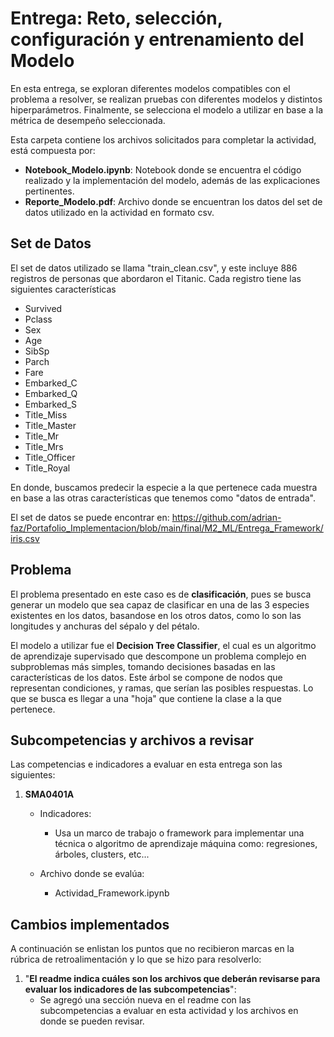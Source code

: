 # Entrega: Reto, selección, configuración y entrenamiento del Modelo

En esta entrega, se exploran diferentes modelos compatibles con el problema a resolver, se realizan pruebas con diferentes modelos y distintos hiperparámetros. Finalmente, se selecciona el modelo a utilizar en base a la métrica de desempeño seleccionada.

Esta carpeta contiene los archivos solicitados para completar la actividad, está compuesta por:
* **Notebook_Modelo.ipynb**: Notebook donde se encuentra el código realizado y la implementación del modelo, además de las explicaciones pertinentes.
* **Reporte_Modelo.pdf**: Archivo donde se encuentran los datos del set de datos utilizado en la actividad en formato csv.

## Set de Datos 

El set de datos utilizado se llama "train_clean.csv", y este incluye 886 registros de personas que abordaron el Titanic. Cada registro tiene las siguientes características

* Survived
* Pclass
* Sex
* Age
* SibSp
* Parch
* Fare
* Embarked_C
* Embarked_Q
* Embarked_S
* Title_Miss
* Title_Master
* Title_Mr
* Title_Mrs
* Title_Officer
* Title_Royal

En donde, buscamos predecir la especie a la que pertenece cada muestra en base a las otras características que tenemos como "datos de entrada".

El set de datos se puede encontrar en: https://github.com/adrian-faz/Portafolio_Implementacion/blob/main/final/M2_ML/Entrega_Framework/iris.csv

## Problema

El problema presentado en este caso es de **clasificación**, pues se busca generar un modelo que sea capaz de clasificar en una de las 3 especies existentes en los datos, basandose en los otros datos, como lo son las longitudes y anchuras del sépalo y del pétalo. 

El modelo a utilizar fue el **Decision Tree Classifier**, el cual es un algoritmo de aprendizaje supervisado que descompone un problema complejo en subproblemas más simples, tomando decisiones basadas en las características de los datos. Este árbol se compone de nodos que representan condiciones, y ramas, que serían las posibles respuestas. Lo que se busca  es llegar a una "hoja" que contiene la clase a la que pertenece.

## Subcompetencias y archivos a revisar

Las competencias e indicadores a evaluar en esta entrega son las siguientes:

1. **SMA0401A**
   * Indicadores:
      * Usa un marco de trabajo o framework para implementar una técnica o algoritmo de aprendizaje máquina como: regresiones, árboles, clusters, etc...
       
   * Archivo donde se evalúa:
      * Actividad_Framework.ipynb



## Cambios implementados

A continuación se enlistan los puntos que no recibieron marcas en la rúbrica de retroalimentación y lo que se hizo para resolverlo:

1. "**El readme indica cuáles son los archivos que deberán revisarse para evaluar los indicadores de las subcompetencias**":
    * Se agregó una sección nueva en el readme con las subcompetencias a evaluar en esta actividad y los archivos en donde se pueden revisar.


